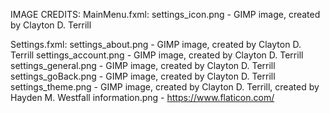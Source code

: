 IMAGE CREDITS:
MainMenu.fxml:
settings_icon.png - GIMP image, created by Clayton D. Terrill

Settings.fxml:
settings_about.png - GIMP image, created by Clayton D. Terrill
settings_account.png - GIMP image, created by Clayton D. Terrill
settings_general.png - GIMP image, created by Clayton D. Terrill
settings_goBack.png - GIMP image, created by Clayton D. Terrill
settings_theme.png - GIMP image, created by Clayton D. Terrill, created by Hayden M. Westfall information.png - https://www.flaticon.com/